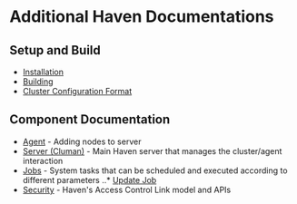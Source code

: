 # Additional Haven Documentations


## Setup and Build

* [Installation](installation.md)
* [Building](build.md)
* [Cluster Configuration Format](cluster-config-format.md)

## Component Documentation 

* [Agent](agent.md) - Adding nodes to server
* [Server (Cluman)](cluman.md) - Main Haven server that manages the cluster/agent interaction  
* [Jobs](jobs.md) - System tasks that can be scheduled and executed according to different parameters
..* [Update Job](jobs-update.md)
* [Security](security.md) - Haven's Access Control Link model and APIs
